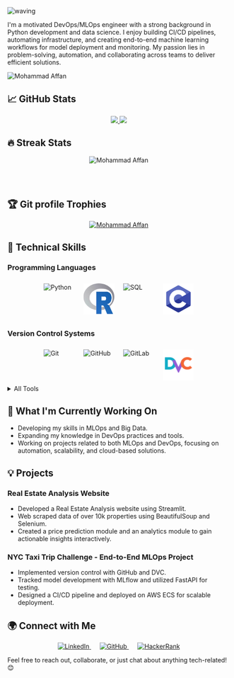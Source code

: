![waving](https://capsule-render.vercel.app/api?type=waving&height=200&text=Mohammad%20Affan%20&fontAlignY=50&color=gradient)

I'm a motivated DevOps/MLOps engineer with a strong background in Python development and data science. I enjoy building CI/CD pipelines, automating infrastructure, and creating end-to-end machine learning workflows for model deployment and monitoring. My passion lies in problem-solving, automation, and collaborating across teams to deliver efficient solutions.

<p align="left"> <img src="https://komarev.com/ghpvc/?username=affanm16&label=Profile%20views&color=0e75b6&style=flat" alt="Mohammad Affan" /> </p>

## 📈 GitHub Stats

<div style="text-align:center;">
  <a href="https://github.com/affanm16/github-readme-stats">
    <img src="https://github-readme-stats.vercel.app/api?username=affanm16&show_icons=true&show=reviews,discussions_started,discussions_answered,prs_merged_percentage&theme=dark&ring_color=736cf4&show_owner=true&card_width=500&line_height=33&" style="max-width: 100%; height: auto;" />
  </a>
  <img src="https://github-readme-stats.vercel.app/api/top-langs/?username=affanm16&size_weight=0.5&count_weight=0.5&langs_count=5&theme=radical&title_color=2f80ed&layout=donut-vertical" style="max-width: 100%; height: auto;" />
</div>

## 🔥 Streak Stats

<p align="center"><img src="https://github-readme-streak-stats.herokuapp.com/?user=affanm16&theme=algolia" alt="Mohammad Affan" /></p>

<br>
<br>

## 🏆 Git profile Trophies

<p align="center"> <a href="https://github.com/affanm16/github-profile-trophy"><img src="https://github-profile-trophy.vercel.app/?username=affanm16&layout=compact&theme=algolia" alt="Mohammad Affan" /></a> </p>

## 🔧 Technical Skills

### Programming Languages

<div style="display: flex; flex-wrap: wrap; justify-content: center;">
  <img src="https://cdn.jsdelivr.net/gh/devicons/devicon@latest/icons/python/python-original.svg" alt="Python" style="width: 70px; height: auto; margin: 10px;" />
  <img src="icons/r-programming-language-icon.svg" alt="R" style="width: 70px; height: auto; margin: 10px;" />
  <img src="https://cdn.jsdelivr.net/gh/devicons/devicon@latest/icons/azuresqldatabase/azuresqldatabase-original.svg" alt="SQL" style="width: 70px; height: auto; margin: 10px;" />
  <img src="icons/c-programming.svg" alt="C" style="width: 70px; height: auto; margin: 10px;" />
</div>

### Version Control Systems

<div style="display: flex; flex-wrap: wrap; justify-content: center;">
  <img src="https://cdn.jsdelivr.net/gh/devicons/devicon@latest/icons/git/git-original.svg" alt="Git" style="width: 70px; height: auto; margin: 10px;" />
  <img src="https://cdn.jsdelivr.net/gh/devicons/devicon@latest/icons/github/github-original.svg" alt="GitHub" style="width: 70px; height: auto; margin: 10px;" />
  <img src="https://cdn.jsdelivr.net/gh/devicons/devicon@latest/icons/gitlab/gitlab-original.svg" alt="GitLab" style="width: 70px; height: auto; margin: 10px;" />
  <img src="icons/file-type-dvc.svg" alt="DVC" style="width: 70px; height: auto; margin: 10px;" />
</div>

<details>
  <summary>All Tools</summary>

### Libraries & Frameworks

  <div style="display: flex; flex-wrap: wrap; justify-content: center;">
    <img src="https://cdn.jsdelivr.net/gh/devicons/devicon@latest/icons/flask/flask-original.svg" alt="Flask" style="width: 70px; height: auto; margin: 10px;" />
    <img src="https://cdn.jsdelivr.net/gh/devicons/devicon@latest/icons/fastapi/fastapi-plain.svg" alt="FastAPI" style="width: 70px; height: auto; margin: 10px;" />
    <img src="https://cdn.jsdelivr.net/gh/devicons/devicon@latest/icons/numpy/numpy-original.svg" alt="NumPy" style="width: 70px; height: auto; margin: 10px;" />
    <img src="https://cdn.jsdelivr.net/gh/devicons/devicon@latest/icons/pandas/pandas-original.svg" alt="Pandas" style="width: 70px; height: auto; margin: 10px;" />
    <img src="https://cdn.jsdelivr.net/gh/devicons/devicon@latest/icons/scikitlearn/scikitlearn-original.svg" alt="Scikit-Learn" style="width: 70px; height: auto; margin: 10px;" />
    <img src="https://cdn.jsdelivr.net/gh/devicons/devicon@latest/icons/tensorflow/tensorflow-original.svg" alt="TensorFlow" style="width: 70px; height: auto; margin: 10px;" />
    <img src="https://cdn.jsdelivr.net/gh/devicons/devicon@latest/icons/keras/keras-original.svg" alt="Keras" style="width: 70px; height: auto; margin: 10px;" />
    <img src="icons/bs4.png" alt="bs4" style="width: 70px; height: auto; margin: 10px;" />
    <img src="icons/Scrapy--Streamline-Simple-Icons.svg" alt="scrapy" style="width: 70px; height: auto; margin: 10px;" />
    <img src="icons/SpaCy_logo.svg" alt="SpaCy" style="width: 70px; height: auto; margin: 10px;" />
    <img src="icons/hugging-face.svg" alt="HuggingFace" style="width: 70px; height: auto; margin: 10px;" />
    <img src="icons/opencv-icon.svg" alt="OpenCV" style="width: 70px; height: auto; margin: 10px;" />
    <img src="icons/yolo.svg" alt="Yolo" style="width: 70px; height: auto; margin: 10px;" />
    <img src="icons/selenium.svg" alt="Selenium" style="width: 70px; height: auto; margin: 10px;" />
  </div>

### MLOps Tools

  <div style="display: flex; flex-wrap: wrap; justify-content: center;">
    <img src="icons/MLflow-Logo.svg" alt="MLFlow" style="width: 70px; height: auto; margin: 10px;" />
    <img src="icons/kubeflow.svg" alt="Kubeflow" style="width: 70px; height: auto; margin: 10px;" />
    <img src="icons/tfx.png" alt="TFX" style="width: 70px; height: auto; margin: 10px;" />
    <img src="https://cdn.jsdelivr.net/gh/devicons/devicon@latest/icons/apacheairflow/apacheairflow-original.svg" alt="Apache Airflow" style="width: 70px; height: auto; margin: 10px;" />
  </div>

### Databases & Data Storage

  <div style="display: flex; flex-wrap: wrap; justify-content: center;">
    <img src="https://cdn.jsdelivr.net/gh/devicons/devicon@latest/icons/mysql/mysql-original.svg" alt="MySQL" style="width: 70px; height: auto; margin: 10px;" />
    <img src="https://cdn.jsdelivr.net/gh/devicons/devicon@latest/icons/sqlite/sqlite-original.svg" alt="SQLite" style="width: 70px; height: auto; margin: 10px;" />
    <img src="https://cdn.jsdelivr.net/gh/devicons/devicon@latest/icons/mongodb/mongodb-original.svg" alt="MongoDB" style="width: 70px; height: auto; margin: 10px;" />
    <img src="https://cdn.jsdelivr.net/gh/devicons/devicon@latest/icons/oracle/oracle-original.svg" alt="Oracle" style="width: 70px; height: auto; margin: 10px;" />
  </div>

### CI/CD Tools

  <div style="display: flex; flex-wrap: wrap; justify-content: center;">
    <img src="https://cdn.jsdelivr.net/gh/devicons/devicon@latest/icons/githubactions/githubactions-original.svg" alt="GitHub Actions" style="width: 70px; height: auto; margin: 10px;" />
    <img src="https://cdn.jsdelivr.net/gh/devicons/devicon@latest/icons/jenkins/jenkins-original.svg" alt="Jenkins" style="width: 70px; height: auto; margin: 10px;" />
    <img src="https://cdn.jsdelivr.net/gh/devicons/devicon@latest/icons/gitlab/gitlab-original.svg" alt="GitLab" style="width: 70px; height: auto; margin: 10px;" />
  </div>

### Containerization & Virtualization

  <div style="display: flex; flex-wrap: wrap; justify-content: center;">
    <img src="https://cdn.jsdelivr.net/gh/devicons/devicon@latest/icons/docker/docker-original.svg" alt="Docker" style="width: 70px; height: auto; margin: 10px;" />
    <img src="https://cdn.jsdelivr.net/gh/devicons/devicon@latest/icons/kubernetes/kubernetes-original.svg" alt="Kubernetes" style="width: 70px; height: auto; margin: 10px;" />
    <img src="https://cdn.jsdelivr.net/gh/devicons/devicon@latest/icons/helm/helm-original.svg" alt="Helm" style="width: 70px; height: auto; margin: 10px;" />
    <img src="https://cdn.jsdelivr.net/gh/devicons/devicon@latest/icons/vsphere/vsphere-original.svg" alt="Vmware-vsphere" style="width: 70px; height: auto; margin: 10px;" />
  </div>

### Cloud Services and Hosting

  <div style="display: flex; flex-wrap: wrap; justify-content: center;">
    <img src="https://cdn.jsdelivr.net/gh/devicons/devicon@latest/icons/amazonwebservices/amazonwebservices-original-wordmark.svg" alt="AWS" style="width: 70px; height: auto; margin: 10px;" />
    <img src="https://cdn.jsdelivr.net/gh/devicons/devicon@latest/icons/heroku/heroku-original.svg" alt="Heroku" style="width: 70px; height: auto; margin: 10px;" />
    <img src="https://cdn.jsdelivr.net/gh/devicons/devicon@latest/icons/streamlit/streamlit-original.svg" alt="Streamlit" style="width: 70px; height: auto; margin: 10px;" />
    <img src="https://cdn.jsdelivr.net/gh/devicons/devicon@latest/icons/azure/azure-original.svg" alt="Azure" style="width: 70px; height: auto; margin: 10px;" />
  </div>

### Scripting and Automation

  <div style="display: flex; flex-wrap: wrap; justify-content: center;">
    <img src="https://cdn.jsdelivr.net/gh/devicons/devicon@latest/icons/python/python-original.svg" alt="Python" style="width: 70px; height: auto; margin: 10px;" />
    <img src="https://cdn.jsdelivr.net/gh/devicons/devicon@latest/icons/bash/bash-original.svg" alt="Bash" style="width: 70px; height: auto; margin: 10px;" />
    <img src="https://cdn.jsdelivr.net/gh/devicons/devicon@latest/icons/powershell/powershell-original.svg" alt="Powershell" style="width: 70px; height: auto; margin: 10px;" />
  </div>

### Monitoring and Logging

  <div style="display: flex; flex-wrap: wrap; justify-content: center;">
    <img src="https://cdn.jsdelivr.net/gh/devicons/devicon@latest/icons/prometheus/prometheus-original.svg" alt="Prometheus" style="width: 70px; height: auto; margin: 10px;" />
    <img src="https://cdn.jsdelivr.net/gh/devicons/devicon@latest/icons/grafana/grafana-original.svg" alt="Grafana" style="width: 70px; height: auto; margin: 10px;" />
    <img src="icons/CloudWatch.svg" alt="CloudWatch" style="width: 70px; height: auto; margin: 10px;" />
  </div>

### Visualization Tools

  <div style="display: flex; flex-wrap: wrap; justify-content: center;">
    <img src="icons/tableau.svg" alt="Tableau" style="width: 70px; height: auto; margin: 10px;" />
    <img src="icons/power-bi.svg" alt="PowerBI" style="width: 70px; height: auto; margin: 10px;" />
    <img src="https://cdn.jsdelivr.net/gh/devicons/devicon@latest/icons/matplotlib/matplotlib-original.svg" alt="Matplotlib" style="width: 70px; height: auto; margin: 10px;" />
    <img src="icons/seaborn-1.svg" alt="Seaborn" style="width: 70px; height: auto; margin: 10px;" />
    <img src="https://cdn.jsdelivr.net/gh/devicons/devicon@latest/icons/plotly/plotly-original.svg" alt="Plotly" style="width: 70px; height: auto; margin: 10px;" />
  </div>
</details>

## 🌱 What I'm Currently Working On

- Developing my skills in MLOps and Big Data.
- Expanding my knowledge in DevOps practices and tools.
- Working on projects related to both MLOps and DevOps, focusing on automation, scalability, and cloud-based solutions.

## 💡 Projects

### Real Estate Analysis Website

- Developed a Real Estate Analysis website using Streamlit.
- Web scraped data of over 10k properties using BeautifulSoup and Selenium.
- Created a price prediction module and an analytics module to gain actionable insights interactively.

### NYC Taxi Trip Challenge - End-to-End MLOps Project

- Implemented version control with GitHub and DVC.
- Tracked model development with MLflow and utilized FastAPI for testing.
- Designed a CI/CD pipeline and deployed on AWS ECS for scalable deployment.

## 🌍 Connect with Me

<div style="text-align: center;">
  <a href="https://www.linkedin.com/in/mohammad-affan-wali">
    <img src="https://img.shields.io/badge/LinkedIn-0077B5?style=for-the-badge&logo=linkedin&logoColor=white" alt="LinkedIn" style="max-width: 100%; height: auto;" />
  </a>
  &nbsp;&nbsp;&nbsp;&nbsp;
  <a href="https://github.com/affanm16">
    <img src="https://img.shields.io/badge/GitHub-181717?style=for-the-badge&logo=github&logoColor=white" alt="GitHub" style="max-width: 100%; height: auto;" />
  </a>
  &nbsp;&nbsp;&nbsp;&nbsp;
  <a href="https://www.hackerrank.com/profile/affan24748">
    <img src="https://img.shields.io/badge/HackerRank-2EC866?style=for-the-badge&logo=hackerrank&logoColor=white" alt="HackerRank" style="max-width: 100%; height: auto;" />
  </a>
</div>

Feel free to reach out, collaborate, or just chat about anything tech-related! 😊
